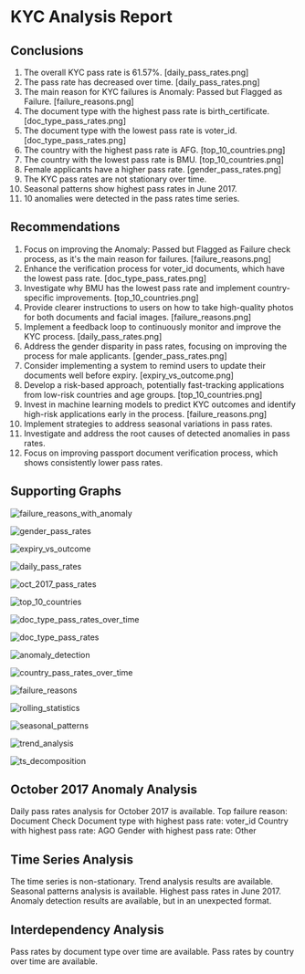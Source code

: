 # KYC Analysis Report

## Conclusions

1. The overall KYC pass rate is 61.57%. [daily_pass_rates.png]
2. The pass rate has decreased over time. [daily_pass_rates.png]
3. The main reason for KYC failures is Anomaly: Passed but Flagged as Failure. [failure_reasons.png]
4. The document type with the highest pass rate is birth_certificate. [doc_type_pass_rates.png]
5. The document type with the lowest pass rate is voter_id. [doc_type_pass_rates.png]
6. The country with the highest pass rate is AFG. [top_10_countries.png]
7. The country with the lowest pass rate is BMU. [top_10_countries.png]
8. Female applicants have a higher pass rate. [gender_pass_rates.png]
9. The KYC pass rates are not stationary over time.
10. Seasonal patterns show highest pass rates in June 2017.
11. 10 anomalies were detected in the pass rates time series.

## Recommendations

1. Focus on improving the Anomaly: Passed but Flagged as Failure check process, as it's the main reason for failures. [failure_reasons.png]
2. Enhance the verification process for voter_id documents, which have the lowest pass rate. [doc_type_pass_rates.png]
3. Investigate why BMU has the lowest pass rate and implement country-specific improvements. [top_10_countries.png]
4. Provide clearer instructions to users on how to take high-quality photos for both documents and facial images. [failure_reasons.png]
5. Implement a feedback loop to continuously monitor and improve the KYC process. [daily_pass_rates.png]
6. Address the gender disparity in pass rates, focusing on improving the process for male applicants. [gender_pass_rates.png]
7. Consider implementing a system to remind users to update their documents well before expiry. [expiry_vs_outcome.png]
8. Develop a risk-based approach, potentially fast-tracking applications from low-risk countries and age groups. [top_10_countries.png]
9. Invest in machine learning models to predict KYC outcomes and identify high-risk applications early in the process. [failure_reasons.png]
10. Implement strategies to address seasonal variations in pass rates.
11. Investigate and address the root causes of detected anomalies in pass rates.
12. Focus on improving passport document verification process, which shows consistently lower pass rates.

## Supporting Graphs

![failure_reasons_with_anomaly](failure_reasons_with_anomaly.png)

![gender_pass_rates](gender_pass_rates.png)

![expiry_vs_outcome](expiry_vs_outcome.png)

![daily_pass_rates](daily_pass_rates.png)

![oct_2017_pass_rates](oct_2017_pass_rates.png)

![top_10_countries](top_10_countries.png)

![doc_type_pass_rates_over_time](doc_type_pass_rates_over_time.png)

![doc_type_pass_rates](doc_type_pass_rates.png)

![anomaly_detection](anomaly_detection.png)

![country_pass_rates_over_time](country_pass_rates_over_time.png)

![failure_reasons](failure_reasons.png)

![rolling_statistics](rolling_statistics.png)

![seasonal_patterns](seasonal_patterns.png)

![trend_analysis](trend_analysis.png)

![ts_decomposition](ts_decomposition.png)


## October 2017 Anomaly Analysis

Daily pass rates analysis for October 2017 is available.
Top failure reason: Document Check
Document type with highest pass rate: voter_id
Country with highest pass rate: AGO
Gender with highest pass rate: Other

## Time Series Analysis

The time series is non-stationary.
Trend analysis results are available.
Seasonal patterns analysis is available. Highest pass rates in June 2017.
Anomaly detection results are available, but in an unexpected format.

## Interdependency Analysis

Pass rates by document type over time are available.
Pass rates by country over time are available.
